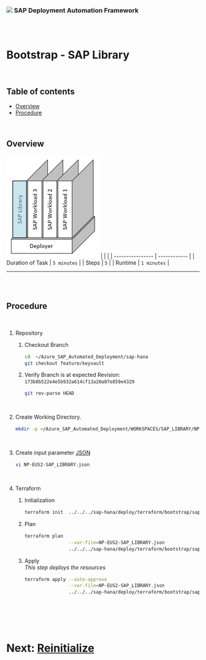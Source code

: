 ### <img src="../../../../../../assets/images/UnicornSAPBlack256x256.png" width="64px"> SAP Deployment Automation Framework <!-- omit in toc -->
<br/><br/>

# Bootstrap - SAP Library <!-- omit in toc -->

<br/>

## Table of contents <!-- omit in toc -->

- [Overview](#overview)
- [Procedure](#procedure)

<br/>

## Overview

![Block3](assets/Block3.png)
|                  |              |
| ---------------- | ------------ |
| Duration of Task | `5 minutes`  |
| Steps            | `5`          |
| Runtime          | `1 minutes`  |

---

<br/><br/>

## Procedure

<br/>

1. Repository

    1. Checkout Branch
        ```bash
        cd  ~/Azure_SAP_Automated_Deployment/sap-hana
        git checkout feature/keyvault
        ```

    2. Verify Branch is at expected Revision: `173b8b522e4e5b932a614cf13a20a07e859e4329`
        ```bash
        git rev-parse HEAD
        ```

<br/>

2. Create Working Directory.
    ```bash
    mkdir -p ~/Azure_SAP_Automated_Deployment/WORKSPACES/SAP_LIBRARY/NP-EUS2-SAP_LIBRARY; cd $_
    ```

<br/>

3. Create input parameter [JSON](templates/NP-EUS2-SAP_LIBRARY.json)
    ```bash
    vi NP-EUS2-SAP_LIBRARY.json
    ```

<br/>

4. Terraform
    1. Initialization
       ```bash
       terraform init  ../../../sap-hana/deploy/terraform/bootstrap/sap_library/
       ```

    2. Plan
       ```bash
       terraform plan                                                                  \
                       --var-file=NP-EUS2-SAP_LIBRARY.json                             \
                       ../../../sap-hana/deploy/terraform/bootstrap/sap_library
       ```

    3. Apply
       <br/>
       *This step deploys the resources*
       ```bash
       terraform apply --auto-approve                                                  \
                       --var-file=NP-EUS2-SAP_LIBRARY.json                             \
                       ../../../sap-hana/deploy/terraform/bootstrap/sap_library/
       ```

<br/><br/><br/><br/>

# Next: [Reinitialize](04-reinitialize.md) <!-- omit in toc -->
